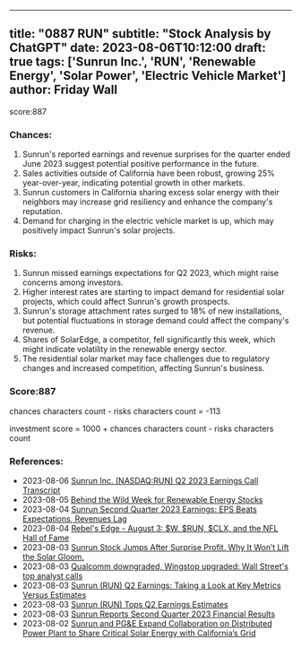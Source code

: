 
---
title: "0887 RUN"
subtitle: "Stock Analysis by ChatGPT"
date: 2023-08-06T10:12:00
draft: true
tags: ['Sunrun Inc.', 'RUN', 'Renewable Energy', 'Solar Power', 'Electric Vehicle Market']
author: Friday Wall
---

score:887
### Chances:
1. Sunrun's reported earnings and revenue surprises for the quarter ended June 2023 suggest potential positive performance in the future.
2. Sales activities outside of California have been robust, growing 25% year-over-year, indicating potential growth in other markets.
3. Sunrun customers in California sharing excess solar energy with their neighbors may increase grid resiliency and enhance the company's reputation.
4. Demand for charging in the electric vehicle market is up, which may positively impact Sunrun's solar projects.
### Risks:
1. Sunrun missed earnings expectations for Q2 2023, which might raise concerns among investors.
2. Higher interest rates are starting to impact demand for residential solar projects, which could affect Sunrun's growth prospects.
3. Sunrun's storage attachment rates surged to 18% of new installations, but potential fluctuations in storage demand could affect the company's revenue.
4. Shares of SolarEdge, a competitor, fell significantly this week, which might indicate volatility in the renewable energy sector.
5. The residential solar market may face challenges due to regulatory changes and increased competition, affecting Sunrun's business.
### Score:887
chances characters count - risks characters count = -113

investment score = 1000 + chances characters count - risks characters count
### References:
- 2023-08-06 [Sunrun Inc. (NASDAQ:RUN) Q2 2023 Earnings Call Transcript](https://finance.yahoo.com/news/sunrun-inc-nasdaq-run-q2-173409842.html?.tsrc=rss)
- 2023-08-05 [Behind the Wild Week for Renewable Energy Stocks](https://finance.yahoo.com/m/196edb0c-b47a-3fa8-8c4d-79662c1980d5/behind-the-wild-week-for.html?.tsrc=rss)
- 2023-08-04 [Sunrun Second Quarter 2023 Earnings: EPS Beats Expectations, Revenues Lag](https://finance.yahoo.com/news/sunrun-second-quarter-2023-earnings-100619070.html?.tsrc=rss)
- 2023-08-04 [Rebel's Edge - August 3: $W, $RUN, $CLX, and the NFL Hall of Fame](https://finance.yahoo.com/m/e2871fd6-3a97-34e2-a48e-5fb49f2d245b/rebel%27s-edge-august-3%3A-%24w%2C.html?.tsrc=rss)
- 2023-08-03 [Sunrun Stock Jumps After Surprise Profit. Why It Won’t Lift the Solar Gloom.](https://finance.yahoo.com/m/3f8b2f2c-7ecc-38e0-a16e-644794a21dbc/sunrun-stock-jumps-after.html?.tsrc=rss)
- 2023-08-03 [Qualcomm downgraded, Wingstop upgraded: Wall Street's top analyst calls](https://finance.yahoo.com/news/qualcomm-downgraded-wingstop-upgraded-wall-140329294.html?.tsrc=rss)
- 2023-08-03 [Sunrun (RUN) Q2 Earnings: Taking a Look at Key Metrics Versus Estimates](https://finance.yahoo.com/news/sunrun-run-q2-earnings-taking-020023508.html?.tsrc=rss)
- 2023-08-03 [Sunrun (RUN) Tops Q2 Earnings Estimates](https://finance.yahoo.com/news/sunrun-run-tops-q2-earnings-213517418.html?.tsrc=rss)
- 2023-08-03 [Sunrun Reports Second Quarter 2023 Financial Results](https://finance.yahoo.com/news/sunrun-reports-second-quarter-2023-200200551.html?.tsrc=rss)
- 2023-08-02 [Sunrun and PG&E Expand Collaboration on Distributed Power Plant to Share Critical Solar Energy with California’s Grid](https://finance.yahoo.com/news/sunrun-pg-e-expand-collaboration-120000149.html?.tsrc=rss)


                